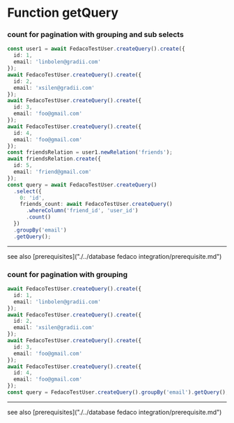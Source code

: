 # Function getQuery
### count for pagination with grouping and sub selects

```typescript
const user1 = await FedacoTestUser.createQuery().create({
  id: 1,
  email: 'linbolen@gradii.com'
});
await FedacoTestUser.createQuery().create({
  id: 2,
  email: 'xsilen@gradii.com'
});
await FedacoTestUser.createQuery().create({
  id: 3,
  email: 'foo@gmail.com'
});
await FedacoTestUser.createQuery().create({
  id: 4,
  email: 'foo@gmail.com'
});
const friendsRelation = user1.newRelation('friends');
await friendsRelation.create({
  id: 5,
  email: 'friend@gmail.com'
});
const query = await FedacoTestUser.createQuery()
  .select({
    0: 'id',
    friends_count: await FedacoTestUser.createQuery()
      .whereColumn('friend_id', 'user_id')
      .count()
  })
  .groupBy('email')
  .getQuery();
```


----
see also [prerequisites]("./../database fedaco integration/prerequisite.md")

### count for pagination with grouping

```typescript
await FedacoTestUser.createQuery().create({
  id: 1,
  email: 'linbolen@gradii.com'
});
await FedacoTestUser.createQuery().create({
  id: 2,
  email: 'xsilen@gradii.com'
});
await FedacoTestUser.createQuery().create({
  id: 3,
  email: 'foo@gmail.com'
});
await FedacoTestUser.createQuery().create({
  id: 4,
  email: 'foo@gmail.com'
});
const query = FedacoTestUser.createQuery().groupBy('email').getQuery();
```


----
see also [prerequisites]("./../database fedaco integration/prerequisite.md")
